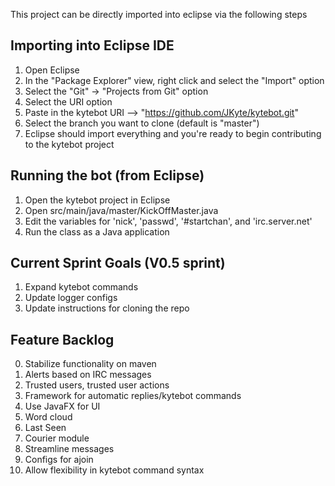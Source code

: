 This project can be directly imported into eclipse via the following steps

## Importing into Eclipse IDE
1. Open Eclipse
2. In the "Package Explorer" view, right click and select the "Import" option
3. Select the "Git" -> "Projects from Git" option
4. Select the URI option
5. Paste in the kytebot URI --> "https://github.com/JKyte/kytebot.git"
6. Select the branch you want to clone (default is "master")
7. Eclipse should import everything and you're ready to begin contributing to the kytebot project

## Running the bot (from Eclipse)
1. Open the kytebot project in Eclipse
2. Open src/main/java/master/KickOffMaster.java
3. Edit the variables for 'nick', 'passwd', '#startchan', and 'irc.server.net'
4. Run the class as a Java application


## Current Sprint Goals (V0.5 sprint)
1. Expand kytebot commands
2. Update logger configs
3. Update instructions for cloning the repo


## Feature Backlog
0. Stabilize functionality on maven
1. Alerts based on IRC messages
2. Trusted users, trusted user actions
3. Framework for automatic replies/kytebot commands
4. Use JavaFX for UI
5. Word cloud
6. Last Seen
7. Courier module
8. Streamline messages
9. Configs for ajoin
10. Allow flexibility in kytebot command syntax
